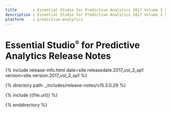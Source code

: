 ```yaml
---
title       : Essential Studio for Predictive Analytics 2017 Volume 3 Service Pack 1 Release Notes
description : Essential Studio for Predictive Analytics 2017 Volume 3 Service Pack 1 Release Notes
platform    : predictive-analytics
---
```


# Essential Studio<sup style="font-size:70%">&reg;</sup> for Predictive Analytics Release Notes 

{% include release-info.html date=site.releasedate.2017_vol_3_sp1 version=site.version.2017_vol_3_sp1 %} 

{% directory path: _includes/release-notes/v15.3.0.29 %}

{% include {{file.url}} %}

{% enddirectory %}
